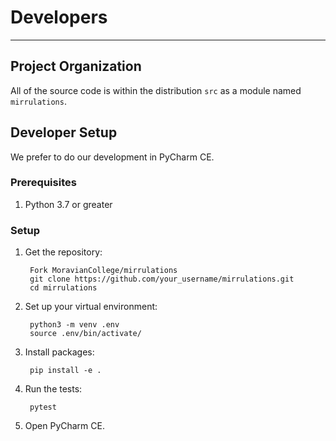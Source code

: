 # Developers

---

## Project Organization

All of the source code is within the distribution `src` as a module named `mirrulations`.

## Developer Setup

We prefer to do our development in PyCharm CE.

### Prerequisites

1. Python 3.7 or greater

### Setup

1. Get the repository:

		Fork MoravianCollege/mirrulations
		git clone https://github.com/your_username/mirrulations.git
		cd mirrulations

2. Set up your virtual environment:

		python3 -m venv .env
		source .env/bin/activate/

3. Install packages:

		pip install -e .

4. Run the tests:

		pytest

5. Open PyCharm CE.
